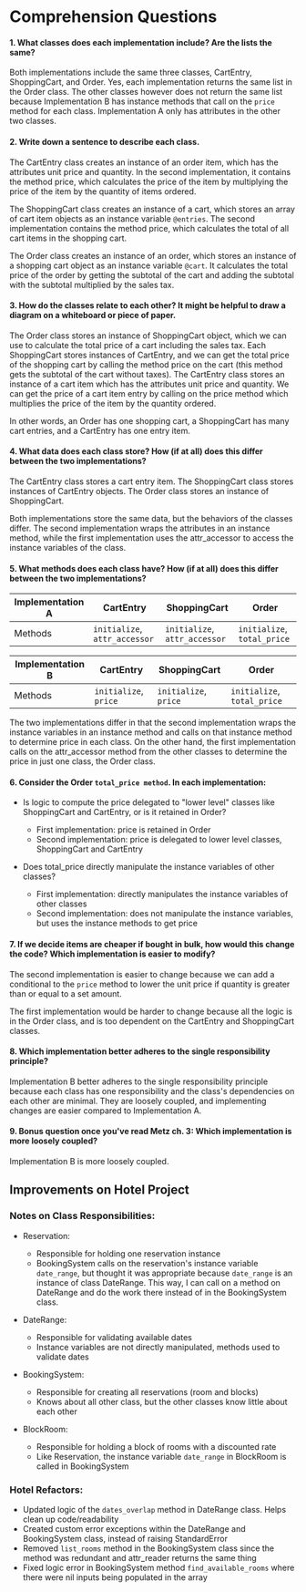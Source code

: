 # Comprehension Questions

#### 1. What classes does each implementation include? Are the lists the same?
Both implementations include the same three classes, CartEntry, ShoppingCart, and Order. Yes, each implementation returns the same list in the Order class. The other classes however does not return the same list because Implementation B has instance methods that call on the `price` method for each class. Implementation A only has attributes in the other two classes.


#### 2. Write down a sentence to describe each class.
The CartEntry class creates an instance of an order item, which has the attributes unit price and quantity. In the second implementation, it contains the method price, which calculates the price of the item by multiplying the price of the item by the quantity of items ordered.

The ShoppingCart class creates an instance of a cart, which stores an array of cart item objects as an instance variable `@entries`. The second implementation contains the method price, which calculates the total of all cart items in the shopping cart.

The Order class creates an instance of an order, which stores an instance of a shopping cart object as an instance variable `@cart`. It calculates the total price of the order by getting the subtotal of the cart and adding the subtotal with the subtotal multiplied by the sales tax.



#### 3. How do the classes relate to each other? It might be helpful to draw a diagram on a whiteboard or piece of paper.
The Order class stores an instance of ShoppingCart object, which we can use to calculate the total price of a cart including the sales tax. Each ShoppingCart stores instances of CartEntry, and we can get the total price of the shopping cart by calling the method price on the cart (this method gets the subtotal of the cart without taxes). The CartEntry class stores an instance of a cart item which has the attributes unit price and quantity. We can get the price of a cart item entry by calling on the price method which multiplies the price of the item by the quantity ordered.

  In other words, an Order has one shopping cart, a ShoppingCart has many cart entries, and a CartEntry has one entry item.


#### 4. What data does each class store? How (if at all) does this differ between the two implementations?

The CartEntry class stores a cart entry item.
The ShoppingCart class stores instances of CartEntry objects.
The Order class stores an instance of ShoppingCart.

Both implementations store the same data, but the behaviors of the classes differ. The second implementation wraps the attributes in an instance method, while the first implementation uses the attr_accessor to access the instance variables of the class.

#### 5. What methods does each class have? How (if at all) does this differ between the two implementations?


|**Implementation A** | CartEntry | ShoppingCart | Order |
| --- | --- | --- | --- |
| Methods | `initialize`, `attr_accessor` | `initialize`, `attr_accessor` | `initialize`, `total_price` |


| **Implementation B** | CartEntry | ShoppingCart | Order |
| --- | --- | --- | --- |
| Methods | `initialize`, `price` | `initialize`, `price` | `initialize`, `total_price` |

The two implementations differ in that the second implementation wraps the instance variables in an instance method and calls on that instance method to determine price in each class. On the other hand, the first implementation calls on the attr_accessor method from the other classes to determine the price in just one class, the Order class.


#### 6. Consider the Order `total_price method`. In each implementation:
* Is logic to compute the price delegated to "lower level" classes like ShoppingCart and CartEntry, or is it retained in Order?

  - First implementation: price is retained in Order
  - Second implementation: price is delegated to lower level classes, ShoppingCart and CartEntry

* Does total_price directly manipulate the instance variables of other classes?

  - First implementation: directly manipulates the instance variables of other classes
  - Second implementation: does not manipulate the instance variables, but uses the instance methods to get price


#### 7. If we decide items are cheaper if bought in bulk, how would this change the code? Which implementation is easier to modify?
The second implementation is easier to change because we can add a conditional to the `price` method to lower the unit price if quantity is greater than or equal to a set amount.

The first implementation would be harder to change because all the logic is in the Order class, and is too dependent on the CartEntry and ShoppingCart classes.



#### 8. Which implementation better adheres to the single responsibility principle?
Implementation B better adheres to the single responsibility principle because each class has one responsibility and the class's dependencies on each other are minimal. They are loosely coupled, and implementing changes are easier compared to Implementation A.



#### 9. Bonus question once you've read Metz ch. 3: Which implementation is more loosely coupled?
Implementation B is more loosely coupled.



## Improvements on Hotel Project

<!--
What is this class's responsibility?
You should be able to describe it in a single sentence.
Is this class responsible for exactly one thing?
Does this class take on any responsibility that should be delegated to "lower level" classes?
Is there code in other classes that directly manipulates this class's instance variables?
You might recall writing a file called refactor.txt. Take a look at the refactor plans that you wrote, and consider the following:

How easy is it to follow your own instructions?
Do these refactors improve the clarity of your code?
Do you still agree with your previous assesment, or could your refactor be further improved?
 -->


### Notes on Class Responsibilities:
* Reservation:
  - Responsible for holding one reservation instance
  - BookingSystem calls on the reservation's instance variable `date_range`, but thought it was appropriate because `date_range` is an instance of class DateRange. This way, I can call on a method on DateRange and do the work there instead of in the BookingSystem class.

* DateRange:
  - Responsible for validating available dates
  - Instance variables are not directly manipulated, methods used to validate dates

* BookingSystem:
  - Responsible for creating all reservations (room and blocks)
  - Knows about all other class, but the other classes know little about each other

* BlockRoom:
  - Responsible for holding a block of rooms with a discounted rate
  - Like Reservation, the instance variable `date_range` in BlockRoom is called in BookingSystem


### Hotel Refactors:
  * Updated logic of the `dates_overlap` method in DateRange class. Helps clean up code/readability
  * Created custom error exceptions within the DateRange and BookingSystem class, instead of raising StandardError
  * Removed `list_rooms` method in the BookingSystem class since the method was redundant and attr_reader returns the same thing
  * Fixed logic error in BookingSystem method `find_available_rooms` where there were nil inputs being populated in the array
